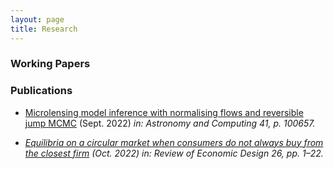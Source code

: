 ```yaml
---
layout: page
title: Research
---
```


### Working Papers

### Publications

* [Microlensing model inference with normalising flows and reversible jump MCMC](https://doi.org/10.1016/j.ascom.2022.100657) (Sept. 2022) <i>in: Astronomy and Computing<i> 41, p. 100657.

* [Equilibria on a circular market when consumers do not always buy from the closest firm](https://doi.org/10.1007/s10058-022-00290-x) (Oct. 2022) <i>in: Review of Economic Design<i> 26, pp. 1–22.